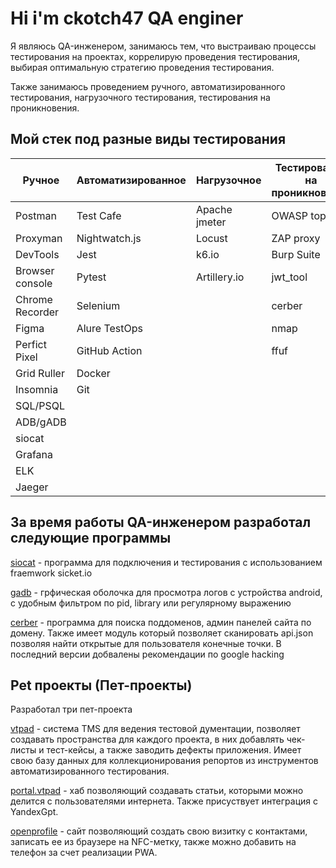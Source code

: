 
# Hi i'm ckotch47 QA enginer

Я являюсь QA-инженером, занимаюсь тем, что выстраиваю процессы тестирования на проектах, коррелирую проведения тестирования, выбирая оптимальную стратегию проведения тестирования.

Также занимаюсь проведением ручного, автоматизированного тестирования, нагрузочного тестирования, тестирования на проникновения.



## Мой стек под разные виды тестирования


|Ручное|Автоматизированное|Нагрузочное|Тестирование на проникновение|
|-------------|-------------|-------------|-------------|
| Postman | Test Cafe  | Apache jmeter  | OWASP top 10 |
| Proxyman | Nightwatch.js  | Locust  | ZAP proxy |
| DevTools | Jest  | k6.io  | Burp Suite |
| Browser console | Pytest  | Artillery.io | jwt_tool |
| Chrome Recorder | Selenium  |  | cerber |
| Figma | Alure TestOps |   | nmap |
| Perfict Pixel | GitHub Action  |   | ffuf |
| Grid Ruller | Docker  |   |  |
| Insomnia | Git  |   |  |
| SQL/PSQL |   |   |  |
| ADB/gADB |   |   |  |
| siocat |   |   |  |
| Grafana |   |   |  |
| ELK |   |   |  |
| Jaeger |   |   |  |


## За время работы QA-инженером разработал следующие программы

[siocat](https://github.com/ckotch47/siocat) - программа для подключения и тестирования с использованием fraemwork sicket.io

[gadb](https://github.com/ckotch47/gui_for_adb) - грфическая оболочка для просмотра логов с устройства android, с удобным фильтром по pid, library или регулярному выражению

[cerber](https://github.com/ckotch47/cerber) - программа для поиска поддоменов, админ панелей сайта по домену. Также имеет модуль который позволяет сканировать api.json позволяя найти открытые для пользователя конечные точки. В последний версии добвалены рекомендации по google hacking





## Pet проекты (Пет-проекты)

Разработал три пет-проекта

[vtpad](https://app.vtpad.ru) - система TMS для ведения тестовой дументации, позволяет создавать пространства для каждого проекта, в них добавлять чек-листы и тест-кейсы, а также заводить дефекты приложения. Имеет свою базу данных для коллекционирования репортов из инструментов автоматизированного тестирования.

[portal.vtpad](https://portal.vtpad.ru/) - хаб позволяющий создавать статьи, которыми можно делится с пользователями интернета. Также присуствует интеграция с YandexGpt.

[openprofile](https://openprofile.vtpad.ru) - сайт позволяющий создать свою визитку с контактами, записать ее из браузере на NFC-метку, также можно добавить на телефон за счет реализации PWA.


